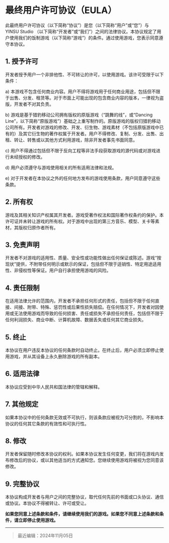 # 最终用户许可协议（EULA）

此最终用户许可协议（以下简称“协议”）是您（以下简称“用户”或“您”）与 YINSU Studio （以下简称“开发者”或“我们”）之间的法律协议。本协议规定了用户使用我们的饭制游戏（以下简称“游戏”）的条件。通过使用游戏，您表示同意遵守本协议。

## 1. 授予许可
开发者授予用户一个非排他性、不可转让的许可，以使用游戏。该许可受限于以下条件：

a) 本游戏不包含任何商业内容。用户不得将游戏用于任何商业用途，包括但不限于出售、分发、租赁等。对于市面上可能出现的包含商业内容的版本，一律视为盗版，开发者不对其负责。

b) 游戏是基于猎豹移动公司拥有版权的原版游戏（“跳舞的线”，或“Dancing Line”，以下简称“原版游戏”）基础之上重写制作的。原版游戏的版权归猎豹移动公司所有。开发者对游戏的修改、开发、衍生物、游戏素材（不包括原版游戏中已有的）及其它衍生物的著作权属于开发者。用户不得修改、复制、分发、出售、出租、转让、转售或以其他方式利用游戏，除非开发者事先书面同意。

c) 用户不得通过包括但不限于反向工程等非法手段获取游戏的源代码或对游戏进行未经授权的修改。

d) 用户必须遵守与游戏使用相关的所有适用法律和法规。

e) 对于开发者在本协议之外的任何地方发布的游戏使用条款，用户同意遵守这些条款。

## 2. 所有权
游戏及其相关知识产权属其开发者。游戏受著作权法和国际著作权条约的保护。本许可证并未转让游戏的所有权。对于游戏中出现的第三方音乐、模型、关卡等素材，其版权归原作者所有。

## 3. 免责声明
开发者不对游戏的适用性、质量、安全性或功能性做出任何保证或陈述。游戏“按现状”提供，不附带任何明示或默示的保证，包括但不限于适销性、特定用途适用性、非侵权性等保证。用户自行承担使用游戏的风险。

## 4. 责任限制
在适用法律允许的范围内，开发者不承担任何形式的责任，包括但不限于任何直接、间接、附带、特殊、惩罚性或后果性损失赔偿。在任何情况下，开发者对因使用或无法使用游戏而导致的任何损害、责任或损失不承担任何责任，包括但不限于任何利润损失、商业中断、计算机故障、数据丢失或任何其它商业损失。

## 5. 终止
本协议在用户违反本协议的任何条款时自动终止。在终止后，用户必须立即停止使用游戏，并从其设备上永久删除游戏的所有副本。

## 6. 适用法律
本协议应受到中华人民共和国法律的管辖和解释。

## 7. 其他规定
如果本协议中的任何条款无效或不可执行，则该条款应被视为可分割的，不影响本协议的任何其它条款的有效性和可执行性。

## 8. 修改
开发者保留随时修改本协议的权利。如果本协议发生任何变更，我们将在游戏内发布修改后的协议，或以其他适当的方式通知您。您继续使用游戏将被视为您同意该修改。

## 9. 完整协议
本协议构成开发者与用户之间的完整协议，取代任何先前的书面或口头协议、通信或协议。本协议不得被转让、许可或受让。

**如果您同意上述条款和条件，请继续使用我们的游戏。如果您不同意上述条款和条件，请立即停止使用游戏。**

--------

> 最近编辑：2024年11月05日